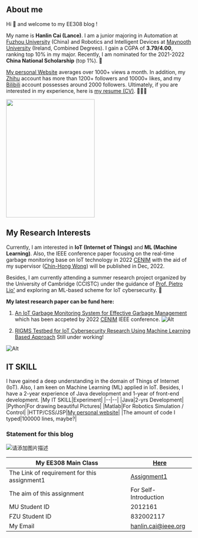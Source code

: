 ## About me
Hi 👋 and welcome to my EE308 blog !

My name is **Hanlin Cai (Lance)**. I am a junior majoring in Automation at [Fuzhou University] (China) and Robotics and Intelligent Devices at [Maynooth University] (Ireland, Combined Degrees). I gain a CGPA of **3.79/4.00**, ranking top 10% in my major. Recently, I am nominated for the 2021-2022 **China National Scholarship** (top 1%). 🎊

[My personal Website] averages over 1000+ views a month. In addition, my [Zhihu] account has more than 1200+ followers and 10000+ likes, and my [Bilibili] account possesses around 2000 followers. Ultimately, if you are interested in my experience, here is [my resume (CV)]. 👨🏻‍💻

<img src="https://www.caihanlin.com/caihanlin.jpg" class="floatpic" width="240" height="320">


## My Research Interests
Currently, I am interested in **IoT (Internet of Things)** and **ML (Machine Learning)**. Also, the IEEE conference paper focusing on the real-time garbage monitoring base on IoT technology in 2022 [CENIM]  with the aid of my supervisor ([Chin-Hong Wong]) will be published in Dec, 2022. 

Besides, I am currently attending a summer research project organized by the University of Cambridge (CCISTC) under the guidance of [Prof. Pietro Lio'] and exploring an ML-based scheme for IoT cybersecurity. 🚀


**My latest research paper can be fund here:**
1. [An IoT Garbage Monitoring System for Effective Garbage Management] which has been accpeted by  2022 [CENIM] IEEE conference.
![Alt](https://img-blog.csdnimg.cn/c48a83e1e0674e7e8753bc9999e76549.png#pic_center)

2. [RIGMS Testbed for IoT Cybersecurity Research Using Machine Learning Based Approach] Still under working!

![Alt](https://img-blog.csdnimg.cn/1682bcb374734239adec3670d78d385d.png#pic_center)

## IT SKILL
I have gained a deep understanding in the domain of Things of Internet (IoT). Also, I am keen on Machine Learning (ML) applied in IoT. Besides, I have a 2-year experience of Java development and 1-year of front-end development.
|My IT SKILL|Experiment|
|--|--|
|Java|2-yrs Development|
|Python|For drawing beautiful Pictures|
|Matlab|For Robotics Simulation / Control|
|HTTP/CSS/JSP|[My personal website]|
|The amount of code I typed|100000 lines, maybe?|

### Statement for this blog
![请添加图片描述](https://img-blog.csdnimg.cn/6340ffe160c54bcc9dc0e9255516b7c3.jpeg)

| My EE308 Main Class| [Here]|
|--|--|
| The Link of requirement for this assignment1|[Assignment1]|
| The aim of this assignment | For Self-Introduction|
| MU Student ID | 2012161
|FZU Student ID|832002117|
|My Email|hanlin.cai@ieee.org|



[Zhihu]:https://www.zhihu.com/people/chlire
[Bilibili]:https://space.bilibili.com/594030035?spm_id_from=333.1007.0.0
[CENIM]:http://cenim.its.ac.id/#pdfexpress
[My Personal Website]: https://mieclance.club/
[My Bilibili Channel]: https://space.bilibili.com/594030035?spm_id_from=333.1007.0.0
[Fuzhou University]: https://www.fzu.edu.cn/
[Maynooth University]: https://maynoothuniversity.ie/
[Chin-Hong Wong]: https://www.researchgate.net/profile/Chin-Hong-Wong
[Prof. Pietro Lio']: https://www.cl.cam.ac.uk/~pl219/
[my resume (CV)]:https://github.com/GuangLun2000/miec-club-lance/blob/main/about-me/CV-HanlinCAI-20221022.pdf
[An IoT Garbage Monitoring System for Effective Garbage Management]:https://github.com/GuangLun2000/miec-club-lance/tree/main/Research-Paper/1-IoT-Garbage-Monitoring-in-CENIM2022
[RIGMS Testbed for IoT Cybersecurity Research Using Machine Learning Based Approach]:https://github.com/GuangLun2000/miec-club-lance/tree/main/Research-Paper/2-IoT-ML-Cybersecurity-in-Cambridge

[here]:https://blog.csdn.net/weixin_51100018/category_12066029.html?spm=1001.2014.3001.5482
[Assignment1]:https://github.com/GuangLun2000/EE308FZ/tree/main/Requirement-for-LAB/Lab1-20221022
